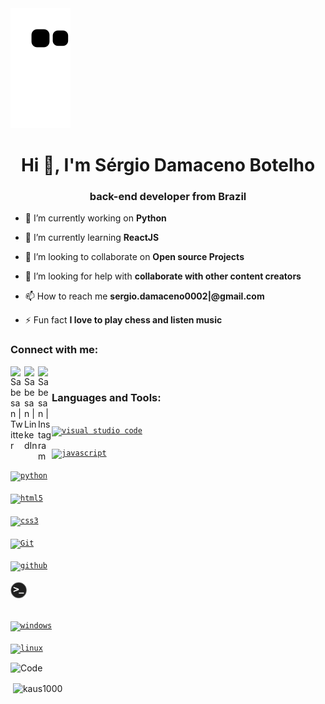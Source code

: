 
<img src="https://raw.githubusercontent.com/kaus1000/kaus1000/output/github-contribution-grid-snake.svg">

<h1 align="center">Hi 👋, I'm Sérgio Damaceno Botelho</h1>
<h3 align="center">back-end developer from Brazil</h3>

- 🔭 I’m currently working on **Python**

- 🌱 I’m currently learning **ReactJS**

- 👯 I’m looking to collaborate on **Open source Projects**

- 🤝 I’m looking for help with **collaborate with other content creators**

- 📫 How to reach me **sergio.damaceno0002|@gmail.com**

- ⚡ Fun fact **I love to play chess and listen music**

### Connect with me:


[<img align="left" alt="Sabesan | Twitter" width="22px" src="https://cdn.jsdelivr.net/npm/simple-icons@v3/icons/twitter.svg" />][twitter]
[<img align="left" alt="Sabesan | LinkedIn" width="22px" src="https://cdn.jsdelivr.net/npm/simple-icons@v3/icons/linkedin.svg" />][linkedin]
[<img align="left" alt="Sabesan | Instagram" width="22px" src="https://cdn.jsdelivr.net/npm/simple-icons@v3/icons/instagram.svg" />][instagram]

<br />


### Languages and Tools:

[<code>
<img alt="visual studio code" width="26px" src="https://img.icons8.com/fluent/240/000000/visual-studio-code-2019.png" />
</code>](https://code.visualstudio.com/)
[<code>
<img alt="javascript" width="26px" src="https://img.icons8.com/color/240/000000/javascript.png" />
</code>](https://developer.mozilla.org/en-US/docs/Web/JavaScript)
[<code>
<img alt="python" width="26px" src="https://img.icons8.com/color/240/000000/python.png">
</code>](https://www.python.org/)
[<code>
<img alt="html5" width="26px" src="https://img.icons8.com/color/240/000000/html-5.png">
</code>](https://developer.mozilla.org/en-US/docs/Web/HTML)
[<code>
<img alt="css3" width="26px" src="https://img.icons8.com/color/240/000000/css3.png">
</code>](https://developer.mozilla.org/en-US/docs/Web/CSS)
[<code>
<img alt="Git" width="26px" src="https://img.icons8.com/color/240/000000/git.png">
</code>](https://git-scm.com/)
[<code>
<img alt="github" width="26px" src="https://img.icons8.com/ios-glyphs/240/000000/github.png">
</code>](https://github.com/)
[<code>
<img alt="terminal" width="26px" src="https://raw.githubusercontent.com/github/explore/80688e429a7d4ef2fca1e82350fe8e3517d3494d/topics/terminal/terminal.png">
</code>](https://docs.microsoft.com/en-us/windows/terminal/)

[<code>
<img alt="windows" width="26px" src="https://img.icons8.com/color/240/000000/windows-10.png">
</code>](https://www.microsoft.com/en-us/windows)
[<code>
<img alt="linux" width="26px" src="https://img.icons8.com/color/96/000000/linux.png">
</code>](https://www.kernel.org/)

<img src="https://raw.githubusercontent.com/abhisheknaiidu/abhisheknaiidu/master/code.gif" alt="Code" width="400" height="400">
<p>&nbsp;<img align="center" src="https://github-readme-stats.vercel.app/api?username=kaus1000&show_icons=true&locale=en" alt="kaus1000" /></p>


[twitter]: https://twitter.com/sergiodb021
[instagram]: https://www.instagram.com/sergiodb121/
[linkedin]: http://linkedin.com/in/s%C3%A9rgio-damaceno-botelho-ab9a24184




